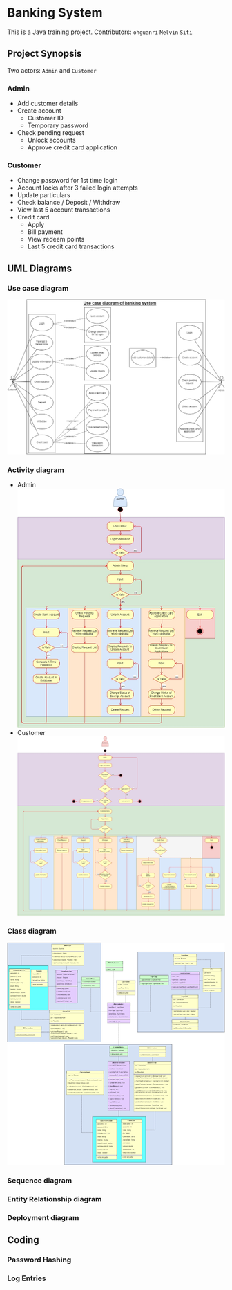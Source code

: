 # Banking System

This is a Java training project. 
Contributors: `ohguanri` `Melvin` `Siti`

## Project Synopsis
Two actors: `Admin` and `Customer`
### Admin
- Add customer details
- Create account
    - Customer ID
    - Temporary password
- Check pending request
    - Unlock accounts
    - Approve credit card application

### Customer
- Change password for 1st time login
- Account locks after 3 failed login attempts
- Update particulars
- Check balance / Deposit / Withdraw
- View last 5 account transactions
- Credit card
    - Apply
    - Bill payment
    - View redeem points
    - Last 5 credit card transactions

## UML Diagrams
### Use case diagram
![](https://github.com/Ryanluoxu/BankingSystem/blob/master/picture/Use%20Case%20Diagram.jpg)

### Activity diagram
- Admin
![](/picture/Administrator%20Activity%20Diagram.jpg)
- Customer
![](/picture/Customer%20Activity.jpg)

### Class diagram
![](/picture/Colored%20Class%20Diagram.jpg)

### Sequence diagram

### Entity Relationship diagram

### Deployment diagram



## Coding

### Password Hashing

### Log Entries

